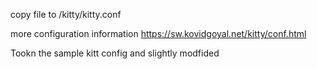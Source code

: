 copy file to /kitty/kitty.conf

more configuration information https://sw.kovidgoyal.net/kitty/conf.html

Tookn the sample kitt config and slightly modfided
